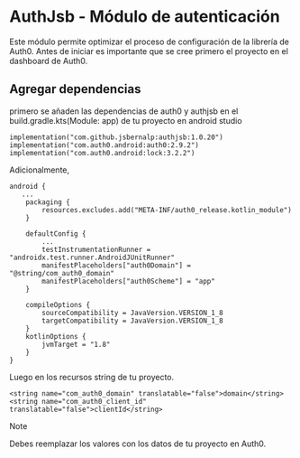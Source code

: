 # AuthJsb - Módulo de autenticación
Este módulo permite optimizar el proceso de configuración de la librería de Auth0. Antes de iniciar es importante que se cree primero el proyecto en el dashboard de Auth0.
## Agregar dependencias
primero se añaden las dependencias de auth0 y authjsb en el build.gradle.kts(Module: app) de tu proyecto en android studio
```
implementation("com.github.jsbernalp:authjsb:1.0.20")
implementation("com.auth0.android:auth0:2.9.2")
implementation("com.auth0.android:lock:3.2.2")
```
Adicionalmente,
```
android {
   ...
    packaging {
        resources.excludes.add("META-INF/auth0_release.kotlin_module")
    }

    defaultConfig {
        ...
        testInstrumentationRunner = "androidx.test.runner.AndroidJUnitRunner"
        manifestPlaceholders["auth0Domain"] = "@string/com_auth0_domain"
        manifestPlaceholders["auth0Scheme"] = "app"
    }

    compileOptions {
        sourceCompatibility = JavaVersion.VERSION_1_8
        targetCompatibility = JavaVersion.VERSION_1_8
    }
    kotlinOptions {
        jvmTarget = "1.8"
    }
}

```
Luego en los recursos string de tu proyecto.
```
<string name="com_auth0_domain" translatable="false">domain</string>
<string name="com_auth0_client_id" translatable="false">clientId</string>
```
> [!NOTE]
> Debes reemplazar los valores con los datos de tu proyecto en Auth0.
